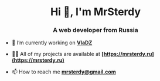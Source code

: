 <h1 align="center">Hi 👋, I'm MrSterdy</h1>
<h3 align="center">A web developer from Russia</h3>

- 🔭 I’m currently working on **[VlaDZ](https://github.com/MrSterdy/vladz)**

- 👨‍💻 All of my projects are available at **[https://mrsterdy.ru](https://mrsterdy.ru)**

- 📫 How to reach me **mrsterdy@gmail.com**
